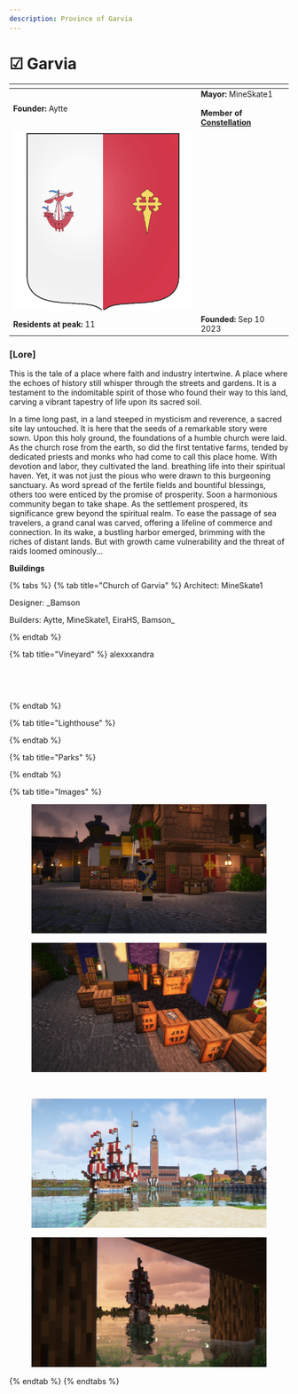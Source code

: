 ```yaml
---
description: Province of Garvia
---
```


# ☑ Garvia



<table data-view="cards"><thead><tr><th></th><th></th><th data-hidden></th></tr></thead><tbody><tr><td><strong>Founder:</strong> Aytte</td><td><strong>Mayor:</strong> MineSkate1<br><br><strong>Member of</strong> <a href="../../../nations/present-nations/constellation.md"><strong>Constellation</strong></a></td><td></td></tr><tr><td><img src="../../../../../.gitbook/assets/Garvia500 (1).png" alt="Flag of Garvia" data-size="original"></td><td></td><td></td></tr><tr><td><strong>Residents at peak:</strong> 11</td><td><strong>Founded:</strong> Sep 10 2023</td><td></td></tr></tbody></table>

### \[​Lore]

This is the tale of a place where faith and industry intertwine. A place where the echoes of history still whisper through the streets and gardens. It is a testament to the indomitable spirit of those who found their way to this land, carving a vibrant tapestry of life upon its sacred soil.

In a time long past, in a land steeped in mysticism and reverence, a sacred site lay untouched. It is here that the seeds of a remarkable story were sown. Upon this holy ground, the foundations of a humble church were laid. As the church rose from the earth, so did the first tentative farms, tended by dedicated priests and monks who had come to call this place home. With devotion and labor, they cultivated the land. breathing life into their spiritual haven. Yet, it was not just the pious who were drawn to this burgeoning sanctuary. As word spread of the fertile fields and bountiful blessings, others too were enticed by the promise of prosperity. Soon a harmonious community began to take shape. As the settlement prospered, its significance grew beyond the spiritual realm. To ease the passage of sea travelers, a grand canal was carved, offering a lifeline of commerce and connection. In its wake, a bustling harbor emerged, brimming with the riches of distant lands. But with growth came vulnerability and the threat of raids loomed ominously...

**Buildings**

{% tabs %}
{% tab title="Church of Garvia" %}
Architect: MineSkate1

Designer: \_Bamson

Builders: Aytte, MineSkate1, EiraHS, Bamson\_


{% endtab %}

{% tab title="Vineyard" %}
alexxxandra

<figure><img src="../../../../../.gitbook/assets/2023-11-12_09.44.09.png" alt=""><figcaption></figcaption></figure>

<figure><img src="../../../../../.gitbook/assets/2023-11-12_09.44.22.png" alt=""><figcaption></figcaption></figure>
{% endtab %}

{% tab title="Lighthouse" %}

{% endtab %}

{% tab title="Parks" %}

{% endtab %}

{% tab title="Images" %}
<figure><img src="../../../../../.gitbook/assets/2023-11-27_18.30.21.png" alt=""><figcaption></figcaption></figure>

<figure><img src="../../../../../.gitbook/assets/2023-11-27_18.20.52.png" alt=""><figcaption></figcaption></figure>

<figure><img src="../../../../../.gitbook/assets/2023-11-12_09.42.38.png" alt=""><figcaption></figcaption></figure>

<figure><img src="../../../../../.gitbook/assets/2023-11-06_22.00.58.png" alt=""><figcaption></figcaption></figure>

<figure><img src="../../../../../.gitbook/assets/2023-11-06_22.04.56.png" alt=""><figcaption></figcaption></figure>
{% endtab %}
{% endtabs %}





